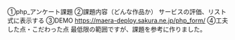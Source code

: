 ①php_アンケート課題
②課題内容（どんな作品か） サービスの評価、リスト式に表示する
③DEMO https://maera-deploy.sakura.ne.jp/php_form/
④工夫した点・こだわった点 最低限の範囲ですが、課題を参考に作りました。
